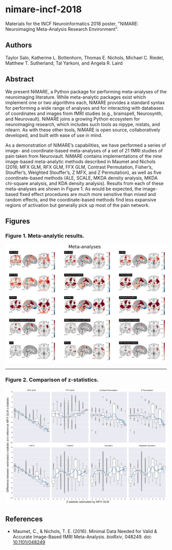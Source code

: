 # nimare-incf-2018
Materials for the INCF Neuroinformatics 2018 poster, "NiMARE: Neuroimaging Meta-Analysis Research Environment".

## Authors
Taylor Salo, Katherine L. Bottenhorn, Thomas E. Nichols, Michael C. Riedel, Matthew T. Sutherland, Tal Yarkoni, and Angela R. Laird

## Abstract
We present NiMARE, a Python package for performing meta-analyses of the neuroimaging literature. While meta-analytic packages exist which implement one or two algorithms each, NiMARE provides a standard syntax for performing a wide range of analyses and for interacting with databases of coordinates and images from fMRI studies (e.g., brainspell, Neurosynth, and Neurovault). NiMARE joins a growing Python ecosystem for neuroimaging research, which includes such tools as nipype, nistats, and nilearn. As with these other tools, NiMARE is open source, collaboratively developed, and built with ease of use in mind.

As a demonstration of NiMARE’s capabilities, we have performed a series of image- and coordinate-based meta-analyses of a set of 21 fMRI studies of pain taken from Neurovault. NiMARE contains implementations of the nine image-based meta-analytic methods described in Maumet and Nichols (2016; MFX GLM, RFX GLM, FFX GLM, Contrast Permutation, Fisher’s, Stouffer’s, Weighted Stouffer’s, Z MFX, and Z Permutation), as well as five coordinate-based methods (ALE, SCALE, MKDA density analysis, MKDA chi-square analysis, and KDA density analysis). Results from each of these meta-analyses are shown in Figure 1. As would be expected, the image-based fixed effect procedures are much more sensitive than mixed and random effects, and the coordinate-based methods find less expansive regions of activation but generally pick up most of the pain network.

## Figures
### Figure 1. Meta-analytic results.
![alt text](https://github.com/NBCLab/nimare-incf-2018/blob/master/figures/metas.png "Meta-analytic results")

---

### Figure 2. Comparison of z-statistics.
![alt text](https://github.com/NBCLab/nimare-incf-2018/blob/master/figures/z_comparison.png "Comparison of z-statistics")

## References
- Maumet, C., & Nichols, T. E. (2016). Minimal Data Needed for Valid & Accurate Image-Based fMRI Meta-Analysis. *bioRxiv*, 048249. doi: [10.1101/048249](https://doi.org/10.1101/048249)
